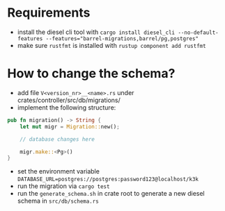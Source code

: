 # Requirements

* install the diesel cli tool with `cargo install diesel_cli --no-default-features --features="barrel-migrations,barrel/pg,postgres"`
* make sure `rustfmt` is installed with `rustup component add rustfmt`

# How to change the schema?

* add file `V<version_nr>__<name>.rs` under crates/controller/src/db/migrations/
* implement the following structure:

```rust
pub fn migration() -> String {
    let mut migr = Migration::new();

    // database changes here

    migr.make::<Pg>()
}
```

* set the environment variable `DATABASE_URL=postgres://postgres:password123@localhost/k3k`
* run the migration via `cargo test`
* run the `generate_schema.sh` in crate root to generate a new diesel schema in `src/db/schema.rs`
